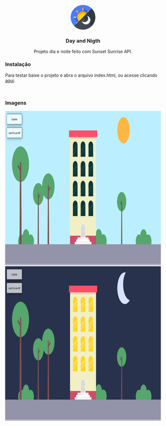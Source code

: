 <p align="center">
   <img src="https://github.com/leomvidal10/DayAndNigth/blob/main/resources/img/icon.png" alt="Logo" width="80" height="80">

  <h3 align="center">Day and Nigth</h3>

  <p align="center">
    Projeto dia e noite feito com Sunset Sunrise API.
    <br />
    <h3>Instalação</h3>
    <p>Para testar baixe o projeto e abra o arquivo index.html, ou acesse clicando <a href="https://leomvidal10.github.io/DayAndNigth/">aqui</a>.</p>
    <br />
    <h3>Imagens</h3>
    <img src="https://github.com/leomvidal10/DayAndNigth/blob/main/resources/img/demo1.png" alt="Logo" width="1280" height="500">
    <img src="https://github.com/leomvidal10/DayAndNigth/blob/main/resources/img/demo2.png" alt="Logo" width="1280" height="500">
  </p>
</p>
